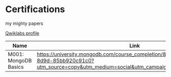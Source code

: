 # Certifications
my mighty papers

 [Qwiklabs profile](https://www.qwiklabs.com/public_profiles/2ee5fae6-82f0-41af-a2f4-63cb1e5a771d)
 
 
 | Name | Link |
| --- | --- |
| M001: MongoDB Basics| https://university.mongodb.com/course_completion/88067596-4cb2-498e-8d9d-85bb920c91c0?utm_source=copy&utm_medium=social&utm_campaign=university_social_sharing |
